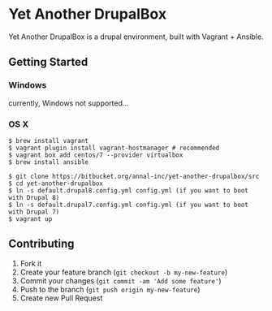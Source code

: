 # Yet Another DrupalBox

Yet Another DrupalBox is a drupal environment, built with Vagrant + Ansible.

## Getting Started

### Windows

currently, Windows not supported...

### OS X

```
$ brew install vagrant 
$ vagrant plugin install vagrant-hostmanager # recommended
$ vagrant box add centos/7 --provider virtualbox
$ brew install ansible

$ git clone https://bitbucket.org/annal-inc/yet-another-drupalbox/src
$ cd yet-another-drupalbox
$ ln -s default.drupal8.config.yml config.yml (if you want to boot with Drupal 8)
$ ln -s default.drupal7.config.yml config.yml (if you want to boot with Drupal 7)
$ vagrant up
```

## Contributing

1. Fork it
2. Create your feature branch (`git checkout -b my-new-feature`)
3. Commit your changes (`git commit -am 'Add some feature'`)
4. Push to the branch (`git push origin my-new-feature`)
5. Create new Pull Request
